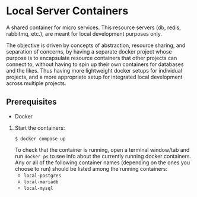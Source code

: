 # Local Server Containers

A shared container for micro services. This resource servers (db, redis, rabbitmq, etc.), are meant for local development purposes only. 

The objective is driven by concepts of abstraction, resource sharing, and separation of concerns, by having a separate docker project whose purpose is to encapsulate resource containers that other projects can connect to, without having to spin up their own containers for databases and the likes. Thus having more lightweight docker setups for individual projects, and a more appropriate setup for integrated local development across multiple projects.

## Prerequisites

- Docker

1. Start the containers:
    ```shell
    $ docker compose up
    ```
   To check that the container is running, open a terminal window/tab and run `docker ps` to see info about the
   currently running docker containers. Any or all of the following container names (depending on the ones you choose to run) should be listed among the running containers:
    - `local-postgres`
    - `local-mariadb`
    - `local-mysql`